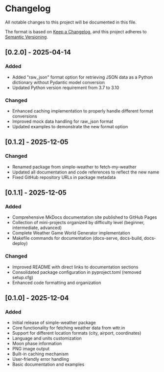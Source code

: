 # Changelog

All notable changes to this project will be documented in this file.

The format is based on [Keep a Changelog](https://keepachangelog.com/en/1.0.0/),
and this project adheres to [Semantic Versioning](https://semver.org/spec/v2.0.0.html).

## [0.2.0] - 2025-04-14

### Added
- Added "raw_json" format option for retrieving JSON data as a Python dictionary without Pydantic model conversion
- Updated Python version requirement from 3.7 to 3.10

### Changed
- Enhanced caching implementation to properly handle different format conversions
- Improved mock data handling for raw_json format
- Updated examples to demonstrate the new format option

## [0.1.2] - 2025-12-05

### Changed
- Renamed package from simple-weather to fetch-my-weather
- Updated all documentation and code references to reflect the new name
- Fixed GitHub repository URLs in package metadata

## [0.1.1] - 2025-12-05

### Added
- Comprehensive MkDocs documentation site published to GitHub Pages
- Collection of mini-projects organized by difficulty level (beginner, intermediate, advanced)
- Complete Weather Game World Generator implementation
- Makefile commands for documentation (docs-serve, docs-build, docs-deploy)

### Changed
- Improved README with direct links to documentation sections
- Consolidated package configuration in pyproject.toml (removed setup.cfg)
- Enhanced code formatting and organization

## [0.1.0] - 2025-12-04

### Added
- Initial release of simple-weather package
- Core functionality for fetching weather data from wttr.in
- Support for different location formats (city, airport, coordinates)
- Language and units customization
- Moon phase information
- PNG image output
- Built-in caching mechanism
- User-friendly error handling
- Basic documentation and examples